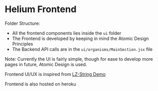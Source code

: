 # Helium Frontend

Folder Structure:

- All the frontend components lies inside the `ui` folder
- The Frontend is developed by keeping in mind the Atomic Design Principles
- The Backend API calls are in the `ui/organisms/MainSection.jsx` file

Note: Currently the UI is fairly simple, though for ease to develop more pages in future, Atomic Design is used.

Frontend UI/UX is inspired from [LZ-String Demo](https://pieroxy.net/blog/pages/lz-string/demo.html)

Frontend is also hosted on heroku
